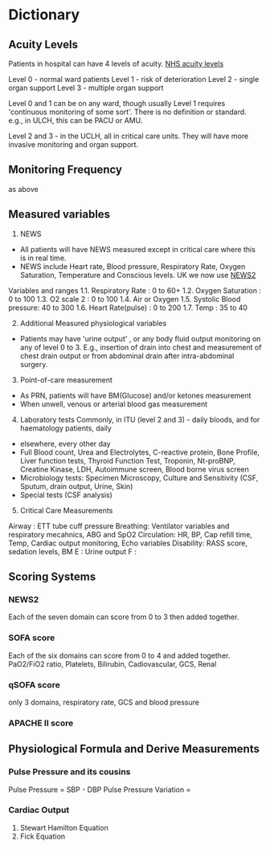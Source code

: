 # Dictionary


## Acuity Levels

Patients in hospital can have 4 levels of acuity. [NHS acuity levels](https://www.datadictionary.nhs.uk/attributes/critical_care_level.html)

Level 0 - normal ward patients
Level 1 - risk of deterioration
Level 2 - single organ support
Level 3 - multiple organ support

Level 0 and 1 can be on any ward, though usually Level 1 requires 'continuous monitoring of some sort'. There is no definition or standard. e.g., in ULCH, this can be PACU or AMU.

Level 2 and 3 - in the UCLH, all in critical care units. They will have more invasive monitoring and organ support.

## Monitoring Frequency

as above

## Measured variables

1. NEWS
- All patients will have NEWS measured except in critical care where this is in real time.
- NEWS include Heart rate, Blood pressure, Respiratory Rate, Oxygen Saturation, Temperature and Conscious levels.
UK we now use [NEWS2](https://www.england.nhs.uk/ourwork/clinical-policy/sepsis/nationalearlywarningscore/)

Variables and ranges
1.1. Respiratory Rate : 0 to 60+ 
1.2. Oxygen Saturation : 0 to 100
1.3. O2 scale 2 : 0 to 100
1.4. Air or Oxygen
1.5. Systolic Blood pressure: 40 to 300
1.6. Heart Rate(pulse) : 0 to 200
1.7. Temp : 35 to 40 

2. Additional Measured physiological variables
- Patients may have 'urine output' , or any body fluid output monitoring on any of level 0 to 3. E.g., insertion of drain into chest and measurement of chest drain output or from abdominal drain after intra-abdominal surgery.

3. Point-of-care measurement 
- As PRN, patients will have BM(Glucose) and/or ketones measurement 
- When unwell, venous or arterial blood gas measurement 

4. Laboratory tests
Commonly, in ITU (level 2 and 3) - daily bloods, and for haematology patients, daily
- elsewhere, every other day
- Full Blood count, Urea and Electrolytes, C-reactive protein, Bone Profile, Liver function tests, Thyroid Function Test, Troponin, Nt-proBNP, Creatine Kinase, LDH, Autoimmune screen, Blood borne virus screen
- Microbiology tests: Specimen Microscopy, Culture and Sensitivity (CSF, Sputum, drain output, Urine, Skin)
- Special tests (CSF analysis)

5. Critical Care Measurements

Airway : ETT tube cuff pressure
Breathing: Ventilator variables and respiratory mecahnics, ABG and SpO2
Circulation: HR, BP, Cap refill time, Temp, Cardiac output monitoring, Echo variables
Disability: RASS score, sedation levels, BM
E : Urine output 
F : 

## Scoring Systems

### NEWS2 
Each of the seven domain can score from 0 to 3 then added together.

### SOFA score
Each of the six domains can score from 0 to 4 and added together. 
PaO2/FiO2 ratio, Platelets, Bilirubin, Cadiovascular, GCS, Renal 

### qSOFA score 
only 3 domains, respiratory rate, GCS and blood pressure

### APACHE II score

## Physiological Formula and Derive Measurements

### Pulse Pressure and its cousins
Pulse Pressure = SBP - DBP
Pulse Pressure Variation = 


### Cardiac Output
1. Stewart Hamilton Equation
2. Fick Equation